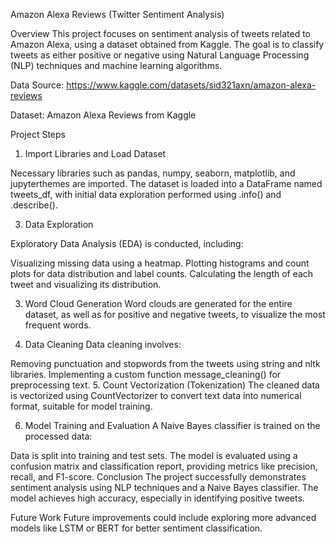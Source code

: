 Amazon Alexa Reviews (Twitter Sentiment Analysis)

Overview
This project focuses on sentiment analysis of tweets related to Amazon Alexa, using a dataset obtained from Kaggle. The goal is to classify tweets as either positive or negative using Natural Language Processing (NLP) techniques and machine learning algorithms. 

Data Source: https://www.kaggle.com/datasets/sid321axn/amazon-alexa-reviews

Dataset: Amazon Alexa Reviews from Kaggle

Project Steps
1. Import Libraries and Load Dataset
   
Necessary libraries such as pandas, numpy, seaborn, matplotlib, and jupyterthemes are imported. The dataset is loaded into a DataFrame named tweets_df, with initial data exploration performed using .info() and .describe().

3. Data Exploration
   
Exploratory Data Analysis (EDA) is conducted, including:

Visualizing missing data using a heatmap.
Plotting histograms and count plots for data distribution and label counts.
Calculating the length of each tweet and visualizing its distribution.

3. Word Cloud Generation
Word clouds are generated for the entire dataset, as well as for positive and negative tweets, to visualize the most frequent words.

4. Data Cleaning
Data cleaning involves:

Removing punctuation and stopwords from the tweets using string and nltk libraries.
Implementing a custom function message_cleaning() for preprocessing text.
5. Count Vectorization (Tokenization)
The cleaned data is vectorized using CountVectorizer to convert text data into numerical format, suitable for model training.

6. Model Training and Evaluation
A Naive Bayes classifier is trained on the processed data:

Data is split into training and test sets.
The model is evaluated using a confusion matrix and classification report, providing metrics like precision, recall, and F1-score.
Conclusion
The project successfully demonstrates sentiment analysis using NLP techniques and a Naive Bayes classifier. The model achieves high accuracy, especially in identifying positive tweets.

Future Work
Future improvements could include exploring more advanced models like LSTM or BERT for better sentiment classification.
